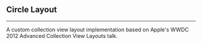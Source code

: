 Circle Layout
-----------------------------------------------------------------

_________________________________________________________________

A custom collection view layout implementation based on Apple's WWDC 2012 Advanced Collection View Layouts talk.


